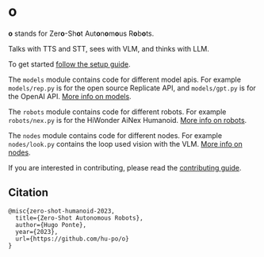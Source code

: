 # o

**o** stands for Zer**o**-Sh**o**t Aut**o**n**o**m**o**us R**o**b**o**ts.

Talks with TTS and STT, sees with VLM, and thinks with LLM.

To get started [follow the setup guide](docs/setup.md).

The `models` module contains code for different model apis. For example `models/rep.py` is for the open source Replicate API, and `models/gpt.py` is for the OpenAI API. [More info on models](docs/models.md).

The `robots` module contains code for different robots. For example `robots/nex.py` is for the HiWonder AiNex Humanoid. [More info on robots](docs/robots.md).

The `nodes` module contains code for different nodes. For example `nodes/look.py` contains the loop used vision with the VLM. [More info on nodes](docs/nodes.md).

If you are interested in contributing, please read the [contributing guide](docs/contributing.md).

## Citation

```
@misc{zero-shot-humanoid-2023,
  title={Zero-Shot Autonomous Robots},
  author={Hugo Ponte},
  year={2023},
  url={https://github.com/hu-po/o}
}
```